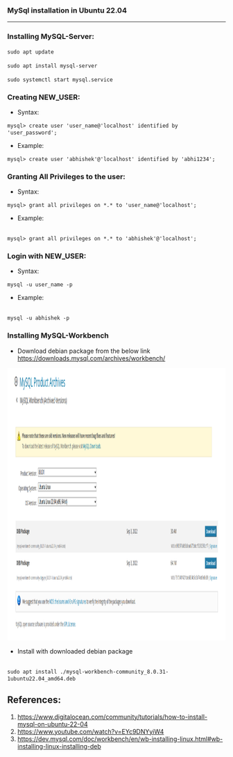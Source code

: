 ### MySql installation in Ubuntu 22.04

---

### Installing MySQL-Server:

```
sudo apt update

sudo apt install mysql-server

sudo systemctl start mysql.service

```

### Creating NEW_USER: 

* Syntax:

```
mysql> create user 'user_name@'localhost' identified by 'user_password';

```
* Example:

```
mysql> create user 'abhishek'@'localhost' identified by 'abhi1234';

```

### Granting All Privileges to the user:

* Syntax:

```
mysql> grant all privileges on *.* to 'user_name@'localhost';

```
* Example:

```

mysql> grant all privileges on *.* to 'abhishek'@'localhost';

```

### Login with NEW_USER:

* Syntax:

```
mysql -u user_name -p

```
* Example:

```

mysql -u abhishek -p

```

### Installing MySQL-Workbench

* Download debian package from the below link https://downloads.mysql.com/archives/workbench/

<p align="left">
<img src="mysql_workbench_version.png" width="1566" height="627">
</p>

* Install with downloaded debian package

```

sudo apt install ./mysql-workbench-community_8.0.31-1ubuntu22.04_amd64.deb 

```


## References:

1. https://www.digitalocean.com/community/tutorials/how-to-install-mysql-on-ubuntu-22-04
2. https://www.youtube.com/watch?v=EYc9DNYyiW4
3. https://dev.mysql.com/doc/workbench/en/wb-installing-linux.html#wb-installing-linux-installing-deb
